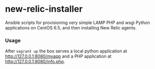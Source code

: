 # new-relic-installer
Ansible scripts for provisioning very simple LAMP PHP and wsgi Python applications on CentOS 6.5, and then installing New Relic agents.

### Usage
After `vagrant up` the box serves a local python application at http://127.0.0.1:8080/myapp and a PHP application at http://127.0.0.1:8080/info.php. 
